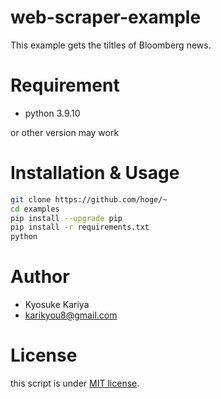# web-scraper-example
 
 This example gets the tiltles of Bloomberg news.  

 
# Requirement
 
 
* python 3.9.10

or other version may work


# Installation & Usage
 
 
```bash
git clone https://github.com/hoge/~
cd examples
pip install --upgrade pip
pip install -r requirements.txt
python 
```
 
 
# Author
 
* Kyosuke Kariya
* karikyou8@gmail.com
 
# License
 
this script is under [MIT license](https://en.wikipedia.org/wiki/MIT_License).
 

